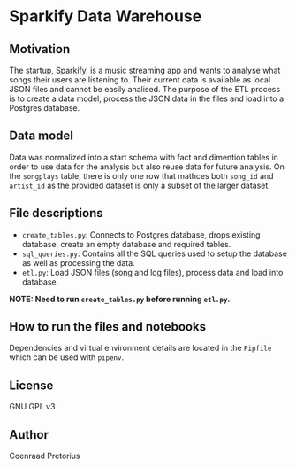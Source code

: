 # Sparkify Data Warehouse

## Motivation

The startup, Sparkify, is a music streaming app and wants to analyse what songs their users are listening to. Their current data is available as local JSON files and cannot be easily analised. The purpose of the ETL process is to create a data model, process the JSON data in the files and load into a Postgres database.

## Data model

Data was normalized into a start schema with fact and dimention tables in order to use data for the analysis but also reuse data for future analysis. On the `songplays` table, there is only one row that mathces both `song_id` and `artist_id` as the provided dataset is only a subset of the larger dataset.

## File descriptions

- `create_tables.py`: Connects to Postgres database, drops existing database, create an empty database and required tables.
- `sql_queries.py`: Contains all the SQL queries used to setup the database as well as processing the data.
- `etl.py`: Load JSON files (song and log files), process data and load into database.

**NOTE: Need to run `create_tables.py` before running `etl.py`.**

## How to run the files and notebooks

Dependencies and virtual environment details are located in the `Pipfile` which can be used with `pipenv`.

## License

GNU GPL v3

## Author

Coenraad Pretorius
